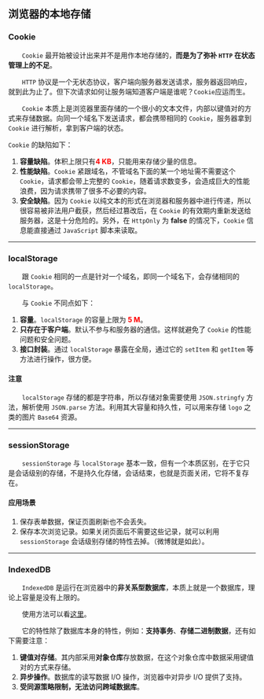 ## **浏览器的本地存储**

### **Cookie**

&emsp;&emsp;`Cookie` 最开始被设计出来并不是用作本地存储的，**而是为了弥补 `HTTP` 在状态管理上的不足**。

&emsp;&emsp;`HTTP` 协议是一个无状态协议，客户端向服务器发送请求，服务器返回响应，就到此为止了。但下次请求如何让服务端知道客户端是谁呢？`Cookie`应运而生。

&emsp;&emsp;`Cookie` 本质上是浏览器里面存储的一个很小的文本文件，内部以键值对的方式来存储数据。向同一个域名下发送请求，都会携带相同的 `Cookie`，服务器拿到 `Cookie` 进行解析，拿到客户端的状态。

`Cookie` 的缺陷如下：
1. **容量缺陷**。体积上限只有<font color="red">**4 KB**</font>，只能用来存储少量的信息。
2. **性能缺陷**。`Cookie` 紧跟域名，不管域名下面的某一个地址需不需要这个 `Cookie`，请求都会带上完整的 `Cookie`，随着请求数变多，会造成巨大的性能浪费，因为请求携带了很多不必要的内容。
3. **安全缺陷**。因为 `Cookie` 以纯文本的形式在浏览器和服务器中进行传递，所以很容易被非法用户截获，然后经过篡改后，在 `Cookie` 的有效期内重新发送给服务器，这是十分危险的。另外，在 `HttpOnly` 为 **false** 的情况下，`Cookie` 信息能直接通过 `JavaScript` 脚本来读取。

---
### **localStorage**

&emsp;&emsp;跟 `Cookie` 相同的一点是针对一个域名，即同一个域名下，会存储相同的 `localStorage`。

&emsp;&emsp;与 `Cookie` 不同点如下：
1. **容量**。`localStorage` 的容量上限为 <font color="red">**5 M**</font>。
2. **只存在于客户端**。默认不参与和服务器的通信。这样就避免了 `Cookie` 的性能问题和安全问题。
3. **接口封装**。通过 `localStorage` 暴露在全局，通过它的 `setItem` 和 `getItem` 等方法进行操作，很方便。

#### 注意

&emsp;&emsp;`localStorage` 存储的都是字符串，所以存储对象需要使用 `JSON.stringfy` 方法，解析使用 `JSON.parse` 方法。利用其大容量和持久性，可以用来存储 `logo` 之类的图片 `Base64` 资源。

---
### **sessionStorage**

&emsp;&emsp;`sessionStorage` 与 `localStorage` 基本一致，但有一个本质区别，在于它只是会话级别的存储，不是持久化存储，会话结束，也就是页面关闭，它将不复存在。

#### 应用场景
1. 保存表单数据，保证页面刷新也不会丢失。
2. 保存本次浏览记录。如果关闭页面后不需要这些记录，就可以利用 `sessionStorage` 会话级别存储的特性去掉。（微博就是如此）。

---
### **IndexedDB**

&emsp;&emsp;`IndexedDB` 是运行在浏览器中的**非关系型数据库**，本质上就是一个数据库，理论上容量是没有上限的。

&emsp;&emsp;使用方法可以看[这里](https://developer.mozilla.org/zh-CN/docs/Web/API/IndexedDB_API/Using_IndexedDB)。

&emsp;&emsp;它的特性除了数据库本身的特性，例如：**支持事务**、**存储二进制数据**，还有如下需要注意：
1. **键值对存储**。其内部采用**对象仓库**存放数据，在这个对象仓库中数据采用键值对的方式来存储。
2. **异步操作**。数据库的读写数据 I/O 操作，浏览器中对异步 I/O 提供了支持。
3. **受同源策略限制，无法访问跨域数据库**。